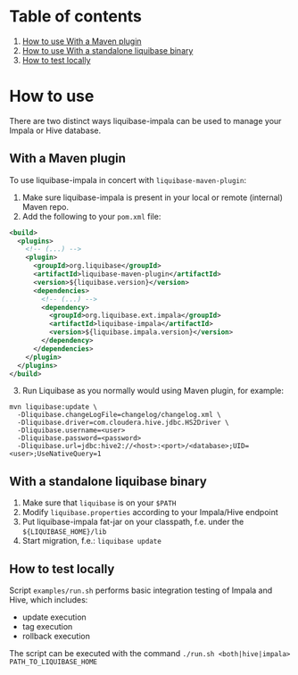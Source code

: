 # Table of contents
1. [How to use With a Maven plugin](#with-a-Maven-plugin)
2. [How to use With a standalone liquibase binary](#with-a-standalone-liquibase-binary)
3. [How to test locally](#how-to-test-locally)

# How to use
There are two distinct ways liquibase-impala can be used to manage your Impala or Hive database.

## With a Maven plugin
To use liquibase-impala in concert with ```liquibase-maven-plugin```:
1. Make sure liquibase-impala is present in your local or remote (internal) Maven repo.
2. Add the following to your ```pom.xml``` file:
```xml
<build>
  <plugins>
    <!-- (...) -->
    <plugin>
      <groupId>org.liquibase</groupId>
      <artifactId>liquibase-maven-plugin</artifactId>
      <version>${liquibase.version}</version>
      <dependencies>
        <!-- (...) -->
        <dependency>
          <groupId>org.liquibase.ext.impala</groupId>
          <artifactId>liquibase-impala</artifactId>
          <version>${liquibase.impala.version}</version>
        </dependency>
      </dependencies>
    </plugin>
  </plugins>
</build>
```

3. Run Liquibase as you normally would using Maven plugin, for example:
```
mvn liquibase:update \
  -Dliquibase.changeLogFile=changelog/changelog.xml \
  -Dliquibase.driver=com.cloudera.hive.jdbc.HS2Driver \
  -Dliquibase.username=<user>
  -Dliquibase.password=<password>
  -Dliquibase.url=jdbc:hive2://<host>:<port>/<database>;UID=<user>;UseNativeQuery=1
```

## With a standalone liquibase binary
1. Make sure that ```liquibase``` is on your ```$PATH```
2. Modify ```liquibase.properties``` according to your Impala/Hive endpoint
3. Put liquibase-impala fat-jar on your classpath, f.e. under the ```${LIQUIBASE_HOME}/lib```
4. Start migration, f.e.: ```liquibase update```

## How to test locally
Script ```examples/run.sh``` performs basic integration testing of Impala and Hive, which includes:
* update execution
* tag execution
* rollback execution

The script can be executed with the command ```./run.sh <both|hive|impala> PATH_TO_LIQUIBASE_HOME```